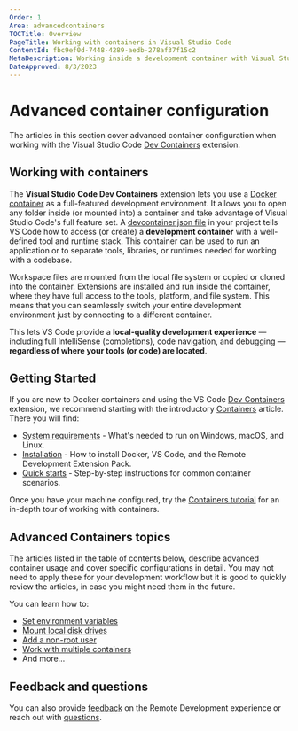 ```yaml
---
Order: 1
Area: advancedcontainers
TOCTitle: Overview
PageTitle: Working with containers in Visual Studio Code
ContentId: fbc9ef0d-7448-4289-aedb-278af37f15c2
MetaDescription: Working inside a development container with Visual Studio Code
DateApproved: 8/3/2023
---
```

# Advanced container configuration

The articles in this section cover advanced container configuration when working with the Visual Studio Code [Dev Containers](https://marketplace.visualstudio.com/items?itemName=ms-vscode-remote.remote-containers) extension.

## Working with containers

The **Visual Studio Code Dev Containers** extension lets you use a [Docker container](https://docker.com) as a full-featured development environment. It allows you to open any folder inside (or mounted into) a container and take advantage of Visual Studio Code's full feature set. A [devcontainer.json file](/docs/devcontainers/containers.md#create-a-devcontainerjson-file) in your project tells VS Code how to access (or create) a **development container** with a well-defined tool and runtime stack. This container can be used to run an application or to separate tools, libraries, or runtimes needed for working with a codebase.

Workspace files are mounted from the local file system or copied or cloned into the container. Extensions are installed and run inside the container, where they have full access to the tools, platform, and file system. This means that you can seamlessly switch your entire development environment just by connecting to a different container.

This lets VS Code provide a **local-quality development experience** — including full IntelliSense (completions), code navigation, and debugging — **regardless of where your tools (or code) are located**.

## Getting Started

If you are new to Docker containers and using the VS Code [Dev Containers](https://marketplace.visualstudio.com/items?itemName=ms-vscode-remote.remote-containers) extension, we recommend starting with the introductory [Containers](/docs/devcontainers/containers.md) article. There you will find:

* [System requirements](/docs/devcontainers/containers.md#system-requirements) - What's needed to run on Windows, macOS, and Linux.
* [Installation](/docs/devcontainers/containers.md#installation) - How to install Docker, VS Code, and the Remote Development Extension Pack.
* [Quick starts](/docs/devcontainers/containers.md#quick-start-try-a-development-container) - Step-by-step instructions for common container scenarios.

Once you have your machine configured, try the [Containers tutorial](/docs/devcontainers/tutorial.md) for an in-depth tour of working with containers.

## Advanced Containers topics

The articles listed in the table of contents below, describe advanced container usage and cover specific configurations in detail. You may not need to apply these for your development workflow but it is good to quickly review the articles, in case you might need them in the future.

You can learn how to:

* [Set environment variables](/remote/advancedcontainers/environment-variables.md)
* [Mount local disk drives](/remote/advancedcontainers/add-local-file-mount.md)
* [Add a non-root user](/remote/advancedcontainers/add-nonroot-user.md)
* [Work with multiple containers](/remote/advancedcontainers/connect-multiple-containers.md)
* And more...

## Feedback and questions

You can also provide [feedback](/remote/advancedcontainers/questions-feedback.md#feedback) on the Remote Development experience or reach out with [questions](/remote/advancedcontainers/questions-feedback.md#resources).
